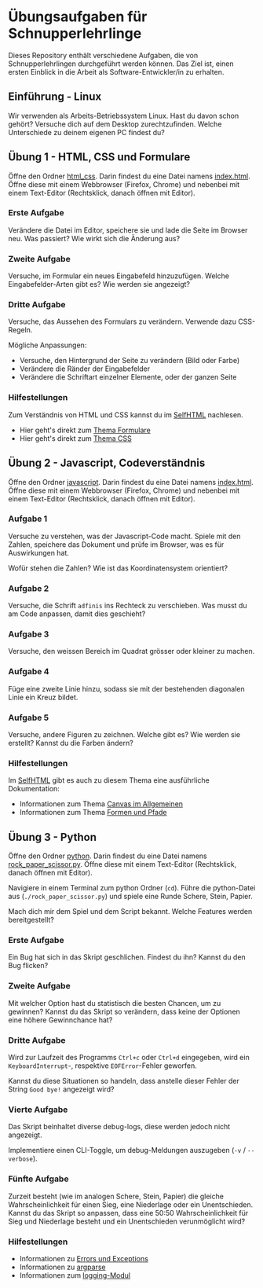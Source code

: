 
# Übungsaufgaben für Schnupperlehrlinge

Dieses Repository enthält verschiedene Aufgaben, die von Schnupperlehrlingen
durchgeführt werden können. Das Ziel ist, einen ersten Einblick in die Arbeit
als Software-Entwickler/in zu erhalten.

## Einführung - Linux

Wir verwenden als Arbeits-Betriebssystem Linux. Hast du davon schon gehört?
Versuche dich auf dem Desktop zurechtzufinden. Welche Unterschiede zu deinem
eigenen PC findest du?

## Übung 1 - HTML, CSS und Formulare

Öffne den Ordner [html_css](./html_css/). Darin findest du eine Datei namens 
[index.html](./html_css/index.html). Öffne diese mit einem Webbrowser (Firefox, Chrome) und nebenbei
mit einem Text-Editor (Rechtsklick, danach öffnen mit Editor).

### Erste Aufgabe

Verändere die Datei im Editor, speichere sie und lade die Seite im Browser neu.
Was passiert? Wie wirkt sich die Änderung aus?

### Zweite Aufgabe

Versuche, im Formular ein neues Eingabefeld hinzuzufügen. Welche
Eingabefelder-Arten gibt es? Wie werden sie angezeigt?

### Dritte Aufgabe

Versuche, das Aussehen des Formulars zu verändern. Verwende dazu CSS-Regeln.

Mögliche Anpassungen:

* Versuche, den Hintergrund der Seite zu verändern (Bild oder Farbe)
* Verändere die Ränder der Eingabefelder
* Verändere die Schriftart einzelner Elemente, oder der ganzen Seite


### Hilfestellungen

Zum Verständnis von HTML und CSS kannst du im [SelfHTML](https://wiki.selfhtml.org/)
nachlesen.

* Hier geht's direkt zum [Thema Formulare](https://wiki.selfhtml.org/wiki/HTML/Formulare)
* Hier geht's direkt zum [Thema CSS](https://wiki.selfhtml.org/wiki/CSS)


## Übung 2 - Javascript, Codeverständnis

Öffne den Ordner [javascript](./javascript/). Darin findest du eine Datei namens
[index.html](./javascript/index.html). Öffne diese mit einem Webbrowser (Firefox,
Chrome) und nebenbei mit einem Text-Editor (Rechtsklick, danach öffnen mit Editor).


### Aufgabe 1

Versuche zu verstehen, was der Javascript-Code macht. Spiele mit den Zahlen,
speichere das Dokument und prüfe im Browser, was es für Auswirkungen hat.

Wofür stehen die Zahlen? Wie ist das Koordinatensystem orientiert?

### Aufgabe 2

Versuche, die Schrift `adfinis` ins Rechteck zu verschieben. Was musst du am
Code anpassen, damit dies geschieht?

### Aufgabe 3

Versuche, den weissen Bereich im Quadrat grösser oder kleiner zu machen.

### Aufgabe 4

Füge eine zweite Linie hinzu, sodass sie mit der bestehenden diagonalen Linie
ein Kreuz bildet.

### Aufgabe 5

Versuche, andere Figuren zu zeichnen. Welche gibt es? Wie werden sie erstellt?
Kannst du die Farben ändern?

### Hilfestellungen

Im [SelfHTML](https://wiki.selfhtml.org/) gibt es auch zu diesem Thema eine
ausführliche Dokumentation:

* Informationen zum Thema [Canvas im Allgemeinen](https://wiki.selfhtml.org/wiki/JavaScript/Canvas)
* Informationen zum Thema [Formen und Pfade](https://wiki.selfhtml.org/wiki/JavaScript/Canvas/Formen_und_Pfade)

## Übung 3 - Python

Öffne den Ordner [python](./python). Darin findest du eine Datei namens
[rock_paper_scissor.py](python/rock_paper_scissor.py). Öffne diese mit einem
Text-Editor (Rechtsklick, danach öffnen mit Editor).

Navigiere in einem Terminal zum python Ordner (`cd`). Führe die python-Datei aus
(`./rock_paper_scissor.py`) und spiele eine Runde Schere, Stein, Papier.

Mach dich mir dem Spiel und dem Script bekannt. Welche Features werden bereitgestellt?

### Erste Aufgabe

Ein Bug hat sich in das Skript geschlichen. Findest du ihn? Kannst du den Bug flicken?

### Zweite Aufgabe

Mit welcher Option hast du statistisch die besten Chancen, um zu gewinnen? Kannst du
das Skript so verändern, dass keine der Optionen eine höhere Gewinnchance hat?

### Dritte Aufgabe

Wird zur Laufzeit des Programms `Ctrl+c` oder `Ctrl+d` eingegeben, wird ein
`KeyboardInterrupt`-, respektive `EOFError`-Fehler geworfen.

Kannst du diese Situationen so handeln, dass anstelle dieser Fehler der String
`Good bye!` angezeigt wird?

### Vierte Aufgabe

Das Skript beinhaltet diverse debug-logs, diese werden jedoch nicht angezeigt.

Implementiere einen CLI-Toggle, um debug-Meldungen auszugeben (`-v` / `--verbose`).

### Fünfte Aufgabe

Zurzeit besteht (wie im analogen Schere, Stein, Papier) die gleiche Wahrscheinlichkeit
für einen Sieg, eine Niederlage oder ein Unentschieden. Kannst du das Skript so
anpassen, dass eine 50:50 Wahrscheinlichkeit für Sieg und Niederlage besteht und ein
Unentschieden verunmöglicht wird?

### Hilfestellungen

 * Informationen zu [Errors und Exceptions](https://docs.python.org/3/tutorial/errors.html)
 * Informationen zu [argparse](https://docs.python.org/3/library/argparse.html)
 * Informationen zum [logging-Modul](https://docs.python.org/3/library/logging.html)
